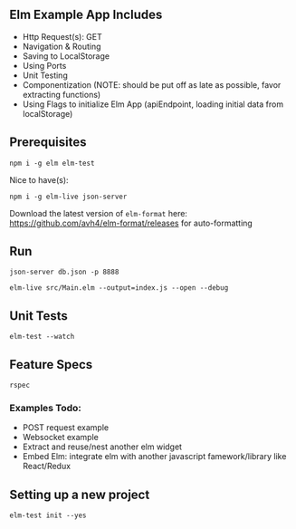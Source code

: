 ## Elm Example App Includes

- Http Request(s): GET
- Navigation & Routing
- Saving to LocalStorage
- Using Ports
- Unit Testing
- Componentization (NOTE: should be put off as late as possible, favor extracting functions)
- Using Flags to initialize Elm App (apiEndpoint, loading initial data from localStorage)

## Prerequisites
```
npm i -g elm elm-test
```
Nice to have(s):
```
npm i -g elm-live json-server
```
Download the latest version of ```elm-format``` here: https://github.com/avh4/elm-format/releases for auto-formatting

## Run

```
json-server db.json -p 8888

elm-live src/Main.elm --output=index.js --open --debug
```

## Unit Tests

```
elm-test --watch
```

## Feature Specs

```
rspec
```

### Examples Todo:

- POST request example
- Websocket example
- Extract and reuse/nest another elm widget
- Embed Elm: integrate elm with another javascript famework/library like React/Redux

## Setting up a new project

```
elm-test init --yes
```
